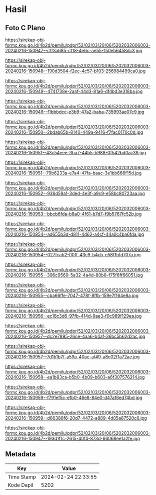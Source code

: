 # Hasil

## Foto C Plano

https://sirekap-obj-formc.kpu.go.id/4b2d/pemilu/pdpr/52/02/03/20/06/5202032006003-20240216-150947--c1f3a685-c118-4e6c-ae55-150eb6458dc3.jpg

https://sirekap-obj-formc.kpu.go.id/4b2d/pemilu/pdpr/52/02/03/20/06/5202032006003-20240216-150948--190d3504-f2ec-4c57-b103-256984499ca0.jpg

https://sirekap-obj-formc.kpu.go.id/4b2d/pemilu/pdpr/52/02/03/20/06/5202032006003-20240216-150949--4741738e-2aaf-44d3-81a6-dfdbd3e318ba.jpg

https://sirekap-obj-formc.kpu.go.id/4b2d/pemilu/pdpr/52/02/03/20/06/5202032006003-20240216-150949--f1bbbdcc-e3b9-47a2-baba-735993ae07c9.jpg

https://sirekap-obj-formc.kpu.go.id/4b2d/pemilu/pdpr/52/02/03/20/06/5202032006003-20240216-150950--2bdab65b-8140-449a-9416-f7fac0170c0d.jpg

https://sirekap-obj-formc.kpu.go.id/4b2d/pemilu/pdpr/52/02/03/20/06/5202032006003-20240216-150951--43c54eee-3ba7-44b5-b988-0f542bd0ac39.jpg

https://sirekap-obj-formc.kpu.go.id/4b2d/pemilu/pdpr/52/02/03/20/06/5202032006003-20240216-150951--79b6233a-e7a4-47fa-baac-3e1bb666f15d.jpg

https://sirekap-obj-formc.kpu.go.id/4b2d/pemilu/pdpr/52/02/03/20/06/5202032006003-20240216-150952--936d59a1-3ded-4e3f-a9c9-e58bc80723aa.jpg

https://sirekap-obj-formc.kpu.go.id/4b2d/pemilu/pdpr/52/02/03/20/06/5202032006003-20240216-150953--bbcb6fda-b8a0-4f61-b7d7-f9b5767fc52b.jpg

https://sirekap-obj-formc.kpu.go.id/4b2d/pemilu/pdpr/52/02/03/20/06/5202032006003-20240216-150954--ad655b3d-d811-4d62-a4cf-44a0c4ba6fda.jpg

https://sirekap-obj-formc.kpu.go.id/4b2d/pemilu/pdpr/52/02/03/20/06/5202032006003-20240216-150954--027fcab2-00ff-43c9-b4cb-e58f1bfd707a.jpg

https://sirekap-obj-formc.kpu.go.id/4b2d/pemilu/pdpr/52/02/03/20/06/5202032006003-20240216-150955--396c9569-5a32-4a4d-80b8-f75f6ff66051.jpg

https://sirekap-obj-formc.kpu.go.id/4b2d/pemilu/pdpr/52/02/03/20/06/5202032006003-20240216-150955--cba66ffe-7047-478f-8ffb-159e7f164e8a.jpg

https://sirekap-obj-formc.kpu.go.id/4b2d/pemilu/pdpr/52/02/03/20/06/5202032006003-20240216-150956--ec18c3d6-97fb-414d-9ae3-f0c989f129ea.jpg

https://sirekap-obj-formc.kpu.go.id/4b2d/pemilu/pdpr/52/02/03/20/06/5202032006003-20240216-150957--dc2e7895-26ce-4aa6-b4af-36bc5b62d2ac.jpg

https://sirekap-obj-formc.kpu.go.id/4b2d/pemilu/pdpr/52/02/03/20/06/5202032006003-20240216-150957--7d1b1b7f-a59a-40ae-af49-a8e02f1a72ae.jpg

https://sirekap-obj-formc.kpu.go.id/4b2d/pemilu/pdpr/52/02/03/20/06/5202032006003-20240216-150958--ea1b83ca-b5b0-4b09-b603-a6f307576214.jpg

https://sirekap-obj-formc.kpu.go.id/4b2d/pemilu/pdpr/52/02/03/20/06/5202032006003-20240216-150959--f791ef5c-e1b0-46e8-84e0-d47a16ed74bd.jpg

https://sirekap-obj-formc.kpu.go.id/4b2d/pemilu/pdpr/52/02/03/20/06/5202032006003-20240216-150959--d66386f6-20d7-4472-a889-4d05a87520c6.jpg

https://sirekap-obj-formc.kpu.go.id/4b2d/pemilu/pdpr/52/02/03/20/06/5202032006003-20240216-150947--193d1f1c-2615-40f4-873d-66068ee1a2fe.jpg


## Metadata

| Key        | Value               |
| ---------- | ------------------- |
| Time Stamp | 2024-02-24 22:33:55 |
| Kode Dapil | 5202                |



